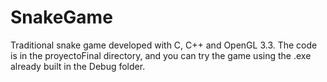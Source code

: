 # SnakeGame
 Traditional snake game developed with C, C++ and OpenGL 3.3.
 The code is in the proyectoFinal directory, and you can try the game using the .exe already built in the Debug folder.

